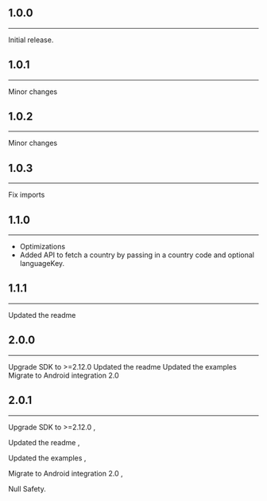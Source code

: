 ## 1.0.0
___
Initial release.

## 1.0.1
___
Minor changes

## 1.0.2
___
Minor changes

## 1.0.3
___
Fix imports

## 1.1.0
___
- Optimizations
- Added API to fetch a country by passing in a country code and optional languageKey.

## 1.1.1
___
Updated the readme

## 2.0.0
___
Upgrade SDK to >=2.12.0
Updated the readme
Updated the examples
Migrate to Android integration 2.0

## 2.0.1
___
Upgrade SDK to >=2.12.0 ,

Updated the readme ,

Updated the examples ,

Migrate to Android integration 2.0 ,

Null Safety.